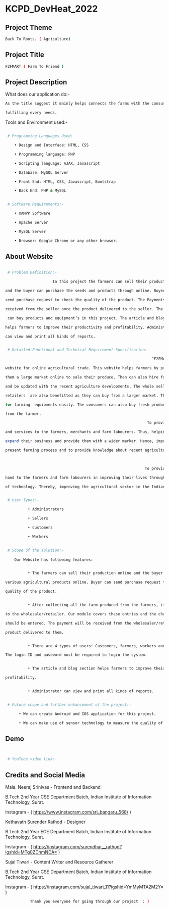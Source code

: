 # KCPD_DevHeat_2022

## Project Theme

```bash
Back To Roots. ( Agriculture)

```

## Project Title

```bash
F2FMART ( Farm To Friend )
```

## Project Description

What does our application do:-

```bash
As the title suggest it mainly helps connects the farms with the consumers by

fulfilling every needs.

```

Tools and Environment used:-

```bash

 # Programming Languages Used:

    • Design and Interface: HTML, CSS

    • Programming language: PHP

    • Scripting language: AJAX, Javascript

    • Database: MySQL Server

    • Front End: HTML, CSS, Javascript, Bootstrap

    • Back End: PHP & MySQL


```

```bash

 # Software Requirements:-

    • XAMPP Software

    • Apache Server

    • MySQL Server

    • Browser: Google Chrome or any other browser.


```

## About Website

```bash

 # Problem Definition:-

                     In this project the farmers can sell their products online 

and the buyer can purchase the seeds and products through online. Buyer can 

send purchase request to check the quality of the product. The Payments will be 

received from the seller once the product delivered to the seller. The customers

 can buy products and equipment’s in this project. The article and blogs section

helps farmers to improve their productivity and profitability. Administrator 

can view and print all kinds of reports.


```

```bash

 # Detailed Functional and Technical Requirement Specification:-

                                                                 “F2FMART” is a

website for online agricultural trade. This website helps farmers by providing

them a large market online to sale their produce. Then can also hire farm laborers 

and be updated with the recent agriculture developments. The whole sellers and the

retailers  are also benefitted as they can buy from a larger market. They can shop

for farming  equipments easily. The consumers can also buy fresh produce directly 

from the farmer.

                                                               To provide technology

and services to the farmers, merchants and farm labourers. Thus, helping them to 

expand their business and provide them with a wider marker. Hence, improve the 

present farming process and to provide knowledge about recent agricultural issues.

                                                           

                                                              To provide a helping 

hand to the farmers and farm labourers in improving their lives through the medium 

of technology. Thereby, improving the agricultural sector in the Indian economy. 


```

```bash

 # User Types:-

          • Administrators

          • Sellers

          • Customers

          • Workers   


```

```bash

 # Scope of the solution:-
 
    Our Website has following features:


          • The farmers can sell their production online and the buyer can purchase 

various agricultural products online. Buyer can send purchase request to check the 

quality of the product. 


          • After collecting all the farm produced from the farmers, it should by sold 

to the wholesaler/retailer. Our module covers these entries and the charge details also

should be entered. The payment will be received from the wholesaler/retailer once the

product delivered to them.


          • There are 4 types of users: Customers, farmers, workers and administrator.

The login ID and password must be required to login the system.


          • The article and blog section helps farmers to improve their productivity

profitability.


          • Administrator can view and print all kinds of reports.


```

```bash

 # Future scope and further enhancement of the project:-

      • We can create Android and IOS application for this project.

      • We can make use of sensor technology to measure the quality of the product.


```

## Demo

```bash


 # YouTube video link:- 


```

## Credits and Social Media 



   Mala. Neeraj Srinivas - Frontend and Backend 

   B.Tech 2nd Year CSE Department Batch, Indian Institute of Information Technology, Surat.

   Instagram - ( https://www.instagram.com/sri_bangaru_568/ )




   Kethavath Surender Rathod - Designer 

   B.Tech 2nd Year ECE Department Batch, Indian Institute of Information Technology, Surat.

   Instagram - ( https://instagram.com/surendhar__rathod?igshid=MTg0ZDhmNDA= )




   Sujal Tiwari - Content Writer and Resource Gatherer

   B.Tech 2nd Year CSE Department Batch, Indian Institute of Information Technology, Surat.

   Instagram - ( https://instagram.com/sujal_tiwari_11?igshid=YmMyMTA2M2Y= )




```bash
           Thank you everyone for going through our project  : )

```
